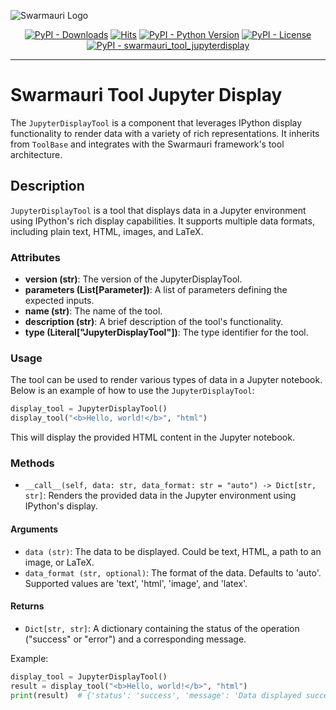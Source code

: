 
![Swarmauri Logo](https://res.cloudinary.com/dbjmpekvl/image/upload/v1730099724/Swarmauri-logo-lockup-2048x757_hww01w.png)

<p align="center">
    <a href="https://pypi.org/project/swarmauri_tool_jupyterdisplay/">
        <img src="https://img.shields.io/pypi/dm/swarmauri_tool_jupyterdisplay" alt="PyPI - Downloads"/></a>
    <a href="https://hits.sh/github.com/swarmauri/swarmauri-sdk/tree/master/pkgs/community/swarmauri_tool_jupyterdisplay/">
        <img alt="Hits" src="https://hits.sh/github.com/swarmauri/swarmauri-sdk/tree/master/pkgs/community/swarmauri_tool_jupyterdisplay.svg"/></a>
    <a href="https://pypi.org/project/swarmauri_tool_jupyterdisplay/">
        <img src="https://img.shields.io/pypi/pyversions/swarmauri_tool_jupyterdisplay" alt="PyPI - Python Version"/></a>
    <a href="https://pypi.org/project/swarmauri_tool_jupyterdisplay/">
        <img src="https://img.shields.io/pypi/l/swarmauri_tool_jupyterdisplay" alt="PyPI - License"/></a>
    <a href="https://pypi.org/project/swarmauri_tool_jupyterdisplay/">
        <img src="https://img.shields.io/pypi/v/swarmauri_tool_jupyterdisplay?label=swarmauri_tool_jupyterdisplay&color=green" alt="PyPI - swarmauri_tool_jupyterdisplay"/></a>
</p>

---

# Swarmauri Tool Jupyter Display

The `JupyterDisplayTool` is a component that leverages IPython display functionality to render data with a variety of rich representations. It inherits from `ToolBase` and integrates with the Swarmauri framework's tool architecture.

## Description

`JupyterDisplayTool` is a tool that displays data in a Jupyter environment using IPython's rich display capabilities. It supports multiple data formats, including plain text, HTML, images, and LaTeX.

### Attributes

- **version (str)**: The version of the JupyterDisplayTool.
- **parameters (List[Parameter])**: A list of parameters defining the expected inputs.
- **name (str)**: The name of the tool.
- **description (str)**: A brief description of the tool's functionality.
- **type (Literal["JupyterDisplayTool"])**: The type identifier for the tool.

### Usage

The tool can be used to render various types of data in a Jupyter notebook. Below is an example of how to use the `JupyterDisplayTool`:

```python
display_tool = JupyterDisplayTool()
display_tool("<b>Hello, world!</b>", "html")
```

This will display the provided HTML content in the Jupyter notebook.

### Methods

- `__call__(self, data: str, data_format: str = "auto") -> Dict[str, str]`: Renders the provided data in the Jupyter environment using IPython's display.

#### Arguments

- `data (str)`: The data to be displayed. Could be text, HTML, a path to an image, or LaTeX.
- `data_format (str, optional)`: The format of the data. Defaults to 'auto'. Supported values are 'text', 'html', 'image', and 'latex'.

#### Returns

- `Dict[str, str]`: A dictionary containing the status of the operation ("success" or "error") and a corresponding message.

Example:

```python
display_tool = JupyterDisplayTool()
result = display_tool("<b>Hello, world!</b>", "html")
print(result)  # {'status': 'success', 'message': 'Data displayed successfully.'}
```
